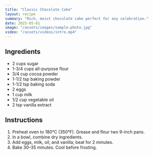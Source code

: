 ```yaml
---
title: "Classic Chocolate Cake"
layout: recipe
summary: "Rich, moist chocolate cake perfect for any celebration."
date: 2025-05-01
image: "/assets/images/sample-photo.jpg"
video: "/assets/videos/intro.mp4"
---
```


## Ingredients

- 2 cups sugar
- 1-3/4 cups all-purpose flour
- 3/4 cup cocoa powder
- 1-1/2 tsp baking powder
- 1-1/2 tsp baking soda
- 2 eggs
- 1 cup milk
- 1/2 cup vegetable oil
- 2 tsp vanilla extract

## Instructions

1. Preheat oven to 180°C (350°F). Grease and flour two 9-inch pans.
2. In a bowl, combine dry ingredients.
3. Add eggs, milk, oil, and vanilla; beat for 2 minutes.
4. Bake 30–35 minutes. Cool before frosting.
